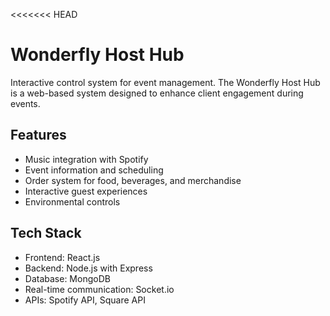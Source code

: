<<<<<<< HEAD
# Wonderfly Host Hub

Interactive control system for event management. The Wonderfly Host Hub is a web-based system designed to enhance client engagement during events.

## Features

- Music integration with Spotify
- Event information and scheduling
- Order system for food, beverages, and merchandise
- Interactive guest experiences
- Environmental controls

## Tech Stack

- Frontend: React.js
- Backend: Node.js with Express
- Database: MongoDB
- Real-time communication: Socket.io
- APIs: Spotify API, Square API